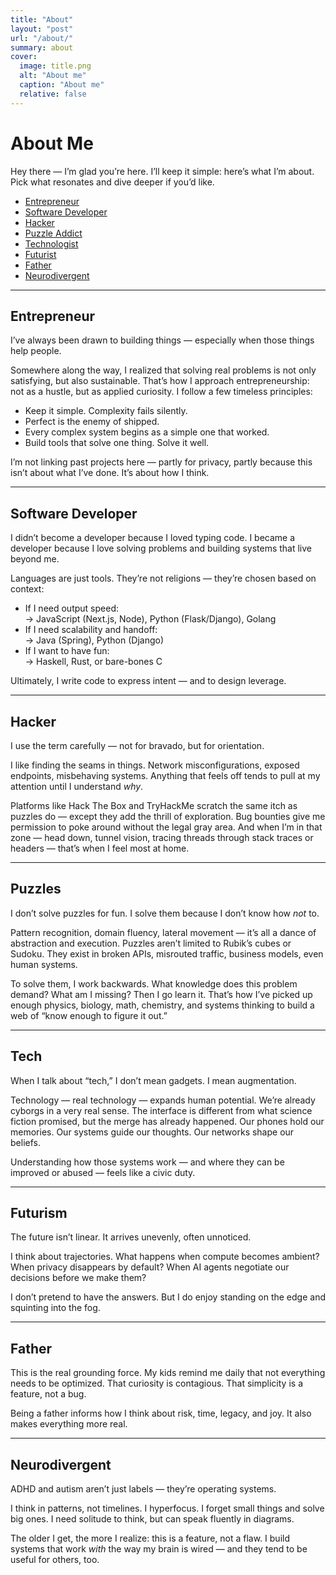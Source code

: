 ```yaml
---
title: "About"
layout: "post"
url: "/about/"
summary: about
cover:
  image: title.png
  alt: "About me"
  caption: "About me"
  relative: false
---
```


# About Me

Hey there — I’m glad you’re here. I’ll keep it simple: here’s what I’m about. Pick what resonates and dive deeper if you’d like.

- [Entrepreneur](#entrepreneur)
- [Software Developer](#software-developer)
- [Hacker](#hacker)
- [Puzzle Addict](#puzzles)
- [Technologist](#tech) 
- [Futurist](#futurism)
- [Father](#father) 
- [Neurodivergent](#neurodivergent)

---

## Entrepreneur

I’ve always been drawn to building things — especially when those things help people.

Somewhere along the way, I realized that solving real problems is not only satisfying, but also sustainable. That’s how I approach entrepreneurship: not as a hustle, but as applied curiosity. I follow a few timeless principles:

- Keep it simple. Complexity fails silently.  
- Perfect is the enemy of shipped.  
- Every complex system begins as a simple one that worked.  
- Build tools that solve one thing. Solve it well.  

I’m not linking past projects here — partly for privacy, partly because this isn’t about what I’ve done. It’s about how I think.

---

## Software Developer

I didn’t become a developer because I loved typing code. I became a developer because I love solving problems and building systems that live beyond me.

Languages are just tools. They’re not religions — they’re chosen based on context:

- If I need output speed:  
  → JavaScript (Next.js, Node), Python (Flask/Django), Golang  
- If I need scalability and handoff:  
  → Java (Spring), Python (Django)  
- If I want to have fun:  
  → Haskell, Rust, or bare-bones C

Ultimately, I write code to express intent — and to design leverage.

---

## Hacker

I use the term carefully — not for bravado, but for orientation.

I like finding the seams in things. Network misconfigurations, exposed endpoints, misbehaving systems. Anything that feels off tends to pull at my attention until I understand *why*.

Platforms like Hack The Box and TryHackMe scratch the same itch as puzzles do — except they add the thrill of exploration. Bug bounties give me permission to poke around without the legal gray area. And when I’m in that zone — head down, tunnel vision, tracing threads through stack traces or headers — that’s when I feel most at home.

---

## Puzzles

I don’t solve puzzles for fun. I solve them because I don’t know how *not* to.

Pattern recognition, domain fluency, lateral movement — it’s all a dance of abstraction and execution. Puzzles aren’t limited to Rubik’s cubes or Sudoku. They exist in broken APIs, misrouted traffic, business models, even human systems.

To solve them, I work backwards. What knowledge does this problem demand? What am I missing? Then I go learn it. That’s how I’ve picked up enough physics, biology, math, chemistry, and systems thinking to build a web of “know enough to figure it out.”

---

## Tech

When I talk about “tech,” I don’t mean gadgets. I mean augmentation.

Technology — real technology — expands human potential. We’re already cyborgs in a very real sense. The interface is different from what science fiction promised, but the merge has already happened. Our phones hold our memories. Our systems guide our thoughts. Our networks shape our beliefs.

Understanding how those systems work — and where they can be improved or abused — feels like a civic duty.

---

## Futurism

The future isn’t linear. It arrives unevenly, often unnoticed.

I think about trajectories. What happens when compute becomes ambient? When privacy disappears by default? When AI agents negotiate our decisions before we make them?

I don’t pretend to have the answers. But I do enjoy standing on the edge and squinting into the fog.

---

## Father

This is the real grounding force. My kids remind me daily that not everything needs to be optimized. That curiosity is contagious. That simplicity is a feature, not a bug.

Being a father informs how I think about risk, time, legacy, and joy. It also makes everything more real.

---

## Neurodivergent

ADHD and autism aren’t just labels — they’re operating systems.

I think in patterns, not timelines. I hyperfocus. I forget small things and solve big ones. I need solitude to think, but can speak fluently in diagrams.

The older I get, the more I realize: this is a feature, not a flaw. I build systems that work *with* the way my brain is wired — and they tend to be useful for others, too.
